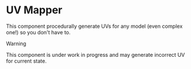 # UV Mapper

This component procedurally generate UVs for any model (even complex one!) so you don't have to.

> [!WARNING]
> This component is under work in progress and may generate incorrect UV for current state.